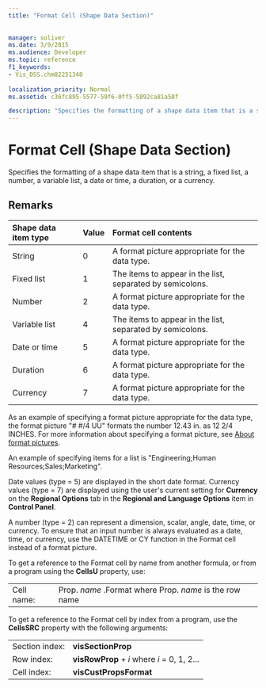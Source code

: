 ```yaml
---
title: "Format Cell (Shape Data Section)"
 
 
manager: soliver
ms.date: 3/9/2015
ms.audience: Developer
ms.topic: reference
f1_keywords:
- Vis_DSS.chm82251340
 
localization_priority: Normal
ms.assetid: c36fc895-5577-59f6-0ff5-5892ca81a58f

description: "Specifies the formatting of a shape data item that is a string, a fixed list, a number, a variable list, a date or time, a duration, or a currency."
---
```


# Format Cell (Shape Data Section)

Specifies the formatting of a shape data item that is a string, a fixed list, a number, a variable list, a date or time, a duration, or a currency.
  
## Remarks

|**Shape data item type**|**Value**|**Format cell contents**|
|:-----|:-----|:-----|
| String  <br/> | 0  <br/> | A format picture appropriate for the data type.  <br/> |
| Fixed list  <br/> | 1  <br/> | The items to appear in the list, separated by semicolons.  <br/> |
| Number  <br/> | 2  <br/> | A format picture appropriate for the data type.  <br/> |
| Variable list  <br/> | 4  <br/> | The items to appear in the list, separated by semicolons.  <br/> |
| Date or time  <br/> | 5  <br/> | A format picture appropriate for the data type.  <br/> |
| Duration  <br/> | 6  <br/> | A format picture appropriate for the data type.  <br/> |
| Currency  <br/> | 7  <br/> | A format picture appropriate for the data type.  <br/> |
   
As an example of specifying a format picture appropriate for the data type, the format picture "# #/4 UU" formats the number 12.43 in. as 12 2/4 INCHES. For more information about specifying a format picture, see [About format pictures](about-format-pictures.md).
  
An example of specifying items for a list is "Engineering;Human Resources;Sales;Marketing".
  
Date values (type = 5) are displayed in the short date format. Currency values (type = 7) are displayed using the user's current setting for **Currency** on the **Regional Options** tab in the **Regional and Language Options** item in **Control Panel**.
  
A number (type = 2) can represent a dimension, scalar, angle, date, time, or currency. To ensure that an input number is always evaluated as a date, time, or currency, use the DATETIME or CY function in the Format cell instead of a format picture.
  
To get a reference to the Format cell by name from another formula, or from a program using the **CellsU** property, use: 
  
|||
|:-----|:-----|
| Cell name:  <br/> | Prop.  *name*  .Format            where Prop.  *name*  is the row name  <br/> |
   
To get a reference to the Format cell by index from a program, use the **CellsSRC** property with the following arguments: 
  
|||
|:-----|:-----|
| Section index:  <br/> |**visSectionProp** <br/> |
| Row index:  <br/> |**visRowProp** +  *i*            where  *i*  = 0, 1, 2...  <br/> |
| Cell index:  <br/> |**visCustPropsFormat** <br/> |
   

